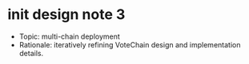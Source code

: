 # init design note 3

- Topic: multi-chain deployment
- Rationale: iteratively refining VoteChain design and implementation details.
